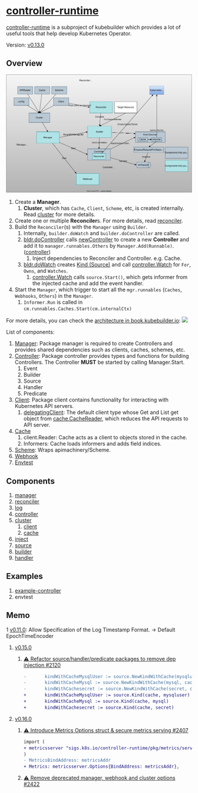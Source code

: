 # [controller-runtime](https://pkg.go.dev/sigs.k8s.io/controller-runtime)

[controller-runtime](https://pkg.go.dev/sigs.k8s.io/controller-runtime) is a subproject of kubebuilder which provides a lot of useful tools that help develop Kubernetes Operator.

Version: [v0.13.0](https://pkg.go.dev/sigs.k8s.io/controller-runtime@v0.13.0)

## Overview

![](diagram.drawio.svg)

1. Create a **Manager**.
    1. **Cluster**, which has `Cache`, `Client`, `Scheme`, etc, is created internally. Read [cluster](cluster/README.md) for more details.
1. Create one or multiple **Reconciler**s. For more details, read [reconciler](reconciler/README.md).
1. Build the `Reconciler`(s) with the `Manager` using `Builder`.
    1. Internally, `builder.doWatch` and `builder.doController` are called.
    1. [bldr.doController](https://github.com/kubernetes-sigs/controller-runtime/blob/v0.13.0/pkg/builder/controller.go#L279) calls [newController](https://github.com/kubernetes-sigs/controller-runtime/blob/v0.13.0/pkg/controller/controller.go#L88) to create a new **Controller** and add it to `manager.runnables.Others` by `Manager.Add(Runnable)`. ([controller](controller/README.md#how-controller-is-used))
        1. Inject dependencies to Reconciler and Controller. e.g. Cache.
    1. [bldr.doWatch](https://github.com/kubernetes-sigs/controller-runtime/blob/v0.13.0/pkg/builder/controller.go#L220) creates [Kind (Source)](source/README.md#how-source-is-used) and call [controller.Watch](https://github.com/kubernetes-sigs/controller-runtime/blob/v0.13.0/pkg/internal/controller/controller.go#L125) for `For`, `Owns`, and `Watches`.
        1. [controller.Watch](https://github.com/kubernetes-sigs/controller-runtime/blob/v0.13.0/pkg/internal/controller/controller.go#L125) calls `source.Start()`, which gets informer from the injected cache and add the event handler.
1. Start the `Manager`, which trigger to start all the `mgr.runnables` (`Caches`, `Webhooks`, `Others`) in the `Manager`.
    1. `Informer.Run` is called in `cm.runnables.Caches.Start(cm.internalCtx)`

For more details, you can check the [architecture in book.kubebuilder.io](https://book.kubebuilder.io/architecture.html):
![](https://raw.githubusercontent.com/kubernetes-sigs/kubebuilder/master/docs/book/src/kb_concept_diagram.svg)

List of components:

1. [Manager](https://pkg.go.dev/sigs.k8s.io/controller-runtime/pkg/manager): Package manager is required to create Controllers and provides shared dependencies such as clients, caches, schemes, etc.
1. [Controller](https://pkg.go.dev/sigs.k8s.io/controller-runtime/pkg/controller): Package controller provides types and functions for building Controllers. The Controller **MUST** be started by calling Manager.Start.
    1. Event
    1. Builder
    1. Source
    1. Handler
    1. Predicate
1. [Client](https://pkg.go.dev/sigs.k8s.io/controller-runtime/pkg/client): Package client contains functionality for interacting with Kubernetes API servers.
    1. [delegatingClient](https://github.com/kubernetes-sigs/controller-runtime/blob/v0.13.0/pkg/client/split.go#L69): The default client type whose Get and List get object from [cache.CacheReader](https://github.com/kubernetes-sigs/controller-runtime/blob/v0.13.0/pkg/cache/internal/cache_reader.go#L40), which reduces the API requests to API server.
1. [Cache](https://pkg.go.dev/sigs.k8s.io/controller-runtime/pkg/cache)
    1. client.Reader: Cache acts as a client to objects stored in the cache.
    1. Informers: Cache loads informers and adds field indices.
1. [Scheme](https://pkg.go.dev/sigs.k8s.io/controller-runtime/pkg/scheme): Wraps apimachinery/Scheme.
1. [Webhook](https://pkg.go.dev/sigs.k8s.io/controller-runtime/pkg/webhook)
1. [Envtest](https://pkg.go.dev/sigs.k8s.io/controller-runtime/pkg/envtest)

## Components

1. [manager](manager)
1. [reconciler](reconciler)
1. [log](log)
1. [controller](controller)
1. [cluster](cluster)
    1. [client](client)
    1. [cache](cache)
1. [inject](inject)
1. [source](source)
1. [builder](builder)
1. [handler](handler)

## Examples

1. [example-controller](example-controller)
1. envtest

## Memo

1 [v0.11.0](https://github.com/kubernetes-sigs/controller-runtime/releases/tag/v0.11.0): Allow Specification of the Log Timestamp Format. -> Default EpochTimeEncoder

1. [v0.15.0](https://github.com/kubernetes-sigs/controller-runtime/releases/tag/v0.15.0)
    1. [⚠️ Refactor source/handler/predicate packages to remove dep injection #2120](https://github.com/kubernetes-sigs/controller-runtime/pull/2120)

        ```diff
        -       kindWithCacheMysqlUser := source.NewKindWithCache(mysqluser, cache)
        -       kindWithCacheMysql := source.NewKindWithCache(mysql, cache)
        -       kindWithCachesecret := source.NewKindWithCache(secret, cache)
        +       kindWithCacheMysqlUser := source.Kind(cache, mysqluser)
        +       kindWithCacheMysql := source.Kind(cache, mysql)
        +       kindWithCachesecret := source.Kind(cache, secret)
        ```

1. [v0.16.0](https://github.com/kubernetes-sigs/controller-runtime/releases/tag/v0.16.0)
    1. [⚠ Introduce Metrics Options struct & secure metrics serving #2407](https://github.com/kubernetes-sigs/controller-runtime/pull/2407)

        ```diff
        import (
        + metricsserver "sigs.k8s.io/controller-runtime/pkg/metrics/server"
        )
        - MetricsBindAddress: metricsAddr
        + Metrics: metricsserver.Options{BindAddress: metricsAddr},
        ```

    1. [⚠ Remove deprecated manager, webhook and cluster options #2422](https://github.com/kubernetes-sigs/controller-runtime/pull/2422)
